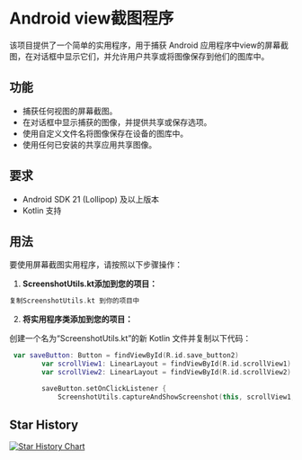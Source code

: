 # Android view截图程序

该项目提供了一个简单的实用程序，用于捕获 Android 应用程序中view的屏幕截图，在对话框中显示它们，并允许用户共享或将图像保存到他们的图库中。

## 功能

- 捕获任何视图的屏幕截图。
- 在对话框中显示捕获的图像，并提供共享或保存选项。
- 使用自定义文件名将图像保存在设备的图库中。
- 使用任何已安装的共享应用共享图像。

## 要求

- Android SDK 21 (Lollipop) 及以上版本
- Kotlin 支持

## 用法

要使用屏幕截图实用程序，请按照以下步骤操作：

1. **ScreenshotUtils.kt添加到您的项目：**
``` kotlin
复制ScreenshotUtils.kt 到你的项目中
```

2. **将实用程序类添加到您的项目：**

创建一个名为“ScreenshotUtils.kt”的新 Kotlin 文件并复制以下代码：
``` kotlin
 var saveButton: Button = findViewById(R.id.save_button2)
        var scrollView1: LinearLayout = findViewById(R.id.scrollView1)  // 需要保存为图片view
        var scrollView2: LinearLayout = findViewById(R.id.scrollView2)  // 需要保存为图片view

        saveButton.setOnClickListener {
            ScreenshotUtils.captureAndShowScreenshot(this, scrollView1, scrollView2,fileName="文件名")
```
## Star History

[![Star History Chart](https://api.star-history.com/svg?repos=afterow/uex&type=Date)](https://star-history.com/#afterow/uex&Date)
